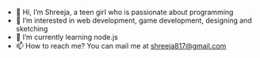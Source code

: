 - 👋 Hi, I’m Shreeja, a teen girl who is passionate about programming 
- 👀 I’m interested in web development, game development, designing and sketching
- 🌱 I’m currently learning node.js
- 📫 How to reach me?
      You can mail me at shreeja817@gmail.com 

<!---
shreejagb/shreejagb is a ✨ special ✨ repository because its `README.md` (this file) appears on your GitHub profile.
You can click the Preview link to take a look at your changes.
--->
